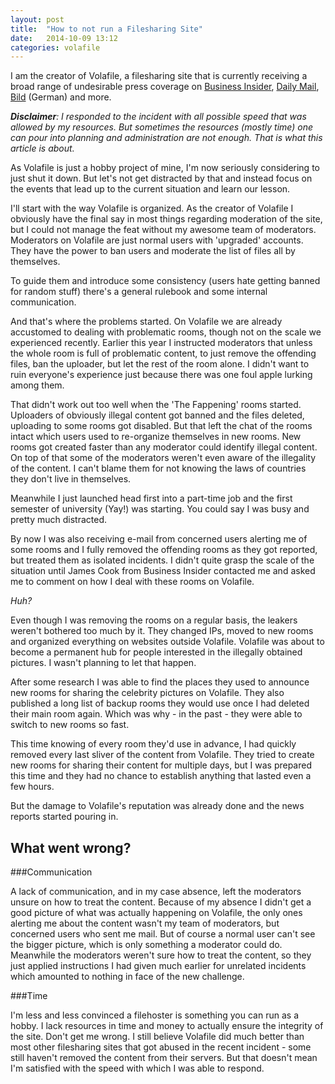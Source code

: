 ```yaml
---
layout: post
title:  "How to not run a Filesharing Site"
date:   2014-10-09 13:12
categories: volafile
---
```


I am the creator of Volafile, a filesharing site that is currently receiving a 
broad range of undesirable press coverage on 
[Business Insider](http://www.businessinsider.com/internet-marketplace-for-hacked-photos-of-naked-celebrities-2014-10), 
[Daily Mail](http://www.dailymail.co.uk/news/article-2785871/Photos-unreleased-potentially-massive-collection-stolen-celebrity-nudes-bought-online-350.html),
[Bild](http://www.bild.de/unterhaltung/leute/promi/nackt-fotos-fuer-350-dollar-im-internet-38081392.bild.html) (German) and more.

*__Disclaimer__: I responded to the incident with all possible speed that was allowed by my resources. But sometimes the resources (mostly time) one can pour into planning and administration are not enough. That is what this article is about.*

As Volafile is just a hobby project of mine, I'm now seriously considering to just shut it down.
But let's not get distracted by that and instead focus on the events that lead up to the current situation and learn our lesson.

I'll start with the way Volafile is organized. As the creator of Volafile I obviously
have the final say in most things regarding moderation of the site, but I could not manage
the feat without my awesome team of moderators. Moderators on Volafile are just normal users
with 'upgraded' accounts. They have the power to ban users and moderate the list of files all by themselves.

To guide them and introduce some consistency (users hate getting banned for random stuff) there's a general rulebook and some internal communication.

And that's where the problems started. On Volafile we are already accustomed to dealing with problematic rooms, though not on the scale we experienced recently. Earlier this year I instructed moderators that unless the whole room is full of problematic content, to just remove the offending files, ban the uploader, but let the rest of the room alone. I didn't want to ruin everyone's experience just because there was one foul apple lurking among them.

That didn't work out too well when the 'The Fappening' rooms started. Uploaders of obviously illegal content got banned and the files deleted, uploading to some rooms got disabled. 
But that left the chat of the rooms intact which users used to re-organize themselves in new rooms. New rooms got created faster than any moderator could identify illegal content. On top of that some of the moderators weren't even aware of the illegality of the content. I can't blame them for not knowing the laws of countries they don't live in themselves.

Meanwhile I just launched head first into a part-time job and the first semester of university (Yay!) was starting. You could say I was busy and pretty much distracted.

By now I was also receiving e-mail from concerned users alerting me of some rooms and I fully removed the offending rooms as they got reported, but treated them as isolated incidents. I didn't quite grasp the scale of the situation until James Cook from Business Insider contacted me and asked me to comment on how I deal with these rooms on Volafile. 

*Huh?* 

Even though I was removing the rooms on a regular basis, the leakers weren't bothered too much by it.
They changed IPs, moved to new rooms and organized everything on websites outside Volafile. Volafile was about to become a permanent hub for people interested in the illegally obtained pictures. I wasn't planning to let that happen.

After some research I was able to find the places they used to announce new rooms for sharing the celebrity pictures on Volafile. They also published a long list of backup rooms they would use once I had deleted their main room again. Which was why - in the past - they were able to switch to new rooms so fast.

This time knowing of every room they'd use in advance, I had quickly removed every last sliver of the content from Volafile. They tried to create new rooms for sharing their content for multiple days, but I was prepared this time and they had no chance to establish anything that lasted even a few hours.

But the damage to Volafile's reputation was already done and the news reports started pouring in.

What went wrong?
----------------

###Communication

A lack of communication, and in my case absence, left the moderators unsure on how to treat the content.
Because of my absence I didn't get a good picture of what was actually happening on Volafile, the only ones alerting me about the content wasn't my team of moderators, but concerned users who sent me mail.
But of course a normal user can't see the bigger picture, which is only something a moderator could do.
Meanwhile the moderators weren't sure how to treat the content, so they just applied instructions I had given much earlier for unrelated incidents which amounted to nothing in face of the new challenge.

###Time

I'm less and less convinced a filehoster is something you can run as a hobby. I lack resources in time and money to actually ensure the integrity of the site. Don't get me wrong. I still believe Volafile did much better than most other filesharing sites that got abused in the recent incident - some still haven't removed the content from their servers. But that doesn't mean I'm satisfied with the speed with which I was able to respond.
